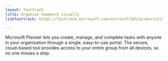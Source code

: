 ```yaml
---
layout: fasttrack
title: Organize teamwork visually
linkfasttrack: https://fasttrack.microsoft.com/microsoft365/productivitylibrary/Organize-teamwork-visually 

---
```

Microsoft Planner lets you create, manage, and complete tasks with anyone in your organization through a single, easy-to-use portal. The secure, cloud-based tool provides access to your entire group from all devices, so no one misses a step.